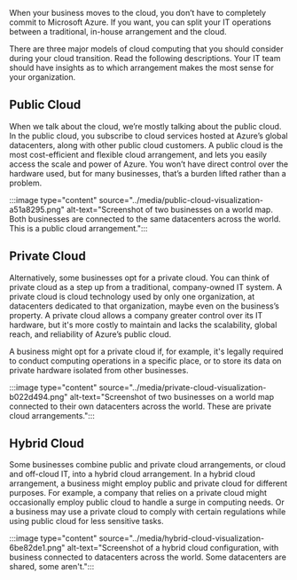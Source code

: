 When your business moves to the cloud, you don’t have to completely commit to Microsoft Azure. If you want, you can split your IT operations between a traditional, in-house arrangement and the cloud.

There are three major models of cloud computing that you should consider during your cloud transition. Read the following descriptions. Your IT team should have insights as to which arrangement makes the most sense for your organization.

## Public Cloud

When we talk about the cloud, we’re mostly talking about the public cloud. In the public cloud, you subscribe to cloud services hosted at Azure’s global datacenters, along with other public cloud customers. A public cloud is the most cost-efficient and flexible cloud arrangement, and lets you easily access the scale and power of Azure. You won’t have direct control over the hardware used, but for many businesses, that’s a burden lifted rather than a problem.

:::image type="content" source="../media/public-cloud-visualization-a51a8295.png" alt-text="Screenshot of two businesses on a world map. Both businesses are connected to the same datacenters across the world. This is a public cloud arrangement.":::


## Private Cloud

Alternatively, some businesses opt for a private cloud. You can think of private cloud as a step up from a traditional, company-owned IT system. A private cloud is cloud technology used by only one organization, at datacenters dedicated to that organization, maybe even on the business’s property. A private cloud allows a company greater control over its IT hardware, but it's more costly to maintain and lacks the scalability, global reach, and reliability of Azure’s public cloud.

A business might opt for a private cloud if, for example, it's legally required to conduct computing operations in a specific place, or to store its data on private hardware isolated from other businesses.

:::image type="content" source="../media/private-cloud-visualization-b022d494.png" alt-text="Screenshot of two businesses on a world map connected to their own datacenters across the world. These are private cloud arrangements.":::


## Hybrid Cloud

Some businesses combine public and private cloud arrangements, or cloud and off-cloud IT, into a hybrid cloud arrangement. In a hybrid cloud arrangement, a business might employ public and private cloud for different purposes. For example, a company that relies on a private cloud might occasionally employ public cloud to handle a surge in computing needs. Or a business may use a private cloud to comply with certain regulations while using public cloud for less sensitive tasks.

:::image type="content" source="../media/hybrid-cloud-visualization-6be82de1.png" alt-text="Screenshot of a hybrid cloud configuration, with business connected to datacenters across the world. Some datacenters are shared, some aren't.":::
